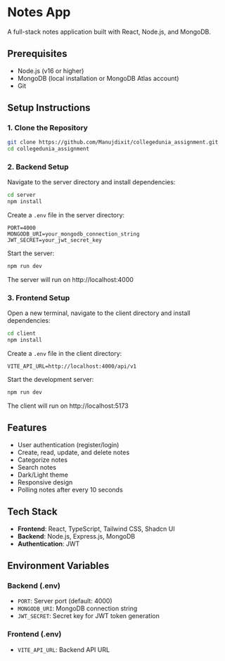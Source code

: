 # Notes App

A full-stack notes application built with React, Node.js, and MongoDB.

## Prerequisites

- Node.js (v16 or higher)
- MongoDB (local installation or MongoDB Atlas account)
- Git

## Setup Instructions

### 1. Clone the Repository

```bash
git clone https://github.com/Manujdixit/collegedunia_assignment.git
cd collegedunia_assignment
```

### 2. Backend Setup

Navigate to the server directory and install dependencies:

```bash
cd server
npm install
```

Create a `.env` file in the server directory:

```env
PORT=4000
MONGODB_URI=your_mongodb_connection_string
JWT_SECRET=your_jwt_secret_key
```

Start the server:

```bash
npm run dev
```

The server will run on http://localhost:4000

### 3. Frontend Setup

Open a new terminal, navigate to the client directory and install dependencies:

```bash
cd client
npm install
```

Create a `.env` file in the client directory:

```env
VITE_API_URL=http://localhost:4000/api/v1
```

Start the development server:

```bash
npm run dev
```

The client will run on http://localhost:5173

## Features

- User authentication (register/login)
- Create, read, update, and delete notes
- Categorize notes
- Search notes
- Dark/Light theme
- Responsive design
- Polling notes after every 10 seconds

## Tech Stack

- **Frontend**: React, TypeScript, Tailwind CSS, Shadcn UI
- **Backend**: Node.js, Express.js, MongoDB
- **Authentication**: JWT

## Environment Variables

### Backend (.env)

- `PORT`: Server port (default: 4000)
- `MONGODB_URI`: MongoDB connection string
- `JWT_SECRET`: Secret key for JWT token generation

### Frontend (.env)

- `VITE_API_URL`: Backend API URL
